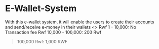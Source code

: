 # E-Wallet-System
With this e-wallet system, it will enable the users to create their accounts and send/receive e-money in their wallets
<<Business Recquirements: Transaction fee>> 
Rwf 1 - 10,000: No Transaction fee 
Rwf 10,000 - 100,000: 200 Rwf
>100,000 Rwf: 1,000 RWF
